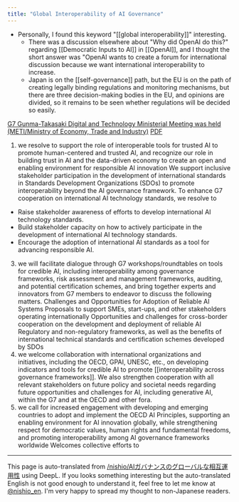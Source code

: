```yaml
---
title: "Global Interoperability of AI Governance"
---
```



- Personally, I found this keyword "[[global interoperability]]" interesting.
    - There was a discussion elsewhere about "Why did OpenAI do this?" regarding [[Democratic Inputs to AI]] in [[OpenAI]], and I thought the short answer was "OpenAI wants to create a forum for international discussion because we want international interoperability to increase.
    - Japan is on the [[self-governance]] path, but the EU is on the path of creating legally binding regulations and monitoring mechanisms, but there are three decision-making bodies in the EU, and opinions are divided, so it remains to be seen whether regulations will be decided so easily.


[G7 Gunma-Takasaki Digital and Technology Ministerial Meeting was held (METI/Ministry of Economy, Trade and Industry)](https://www.meti.go.jp/press/2023/04/20230430001/20230430001.html)
[PDF](https://www.meti.go.jp/press/2023/04/20230430001/20230430001-ANNEX5_jp.pdf)
1. we resolve to support the role of interoperable tools for trusted AI to promote human-centered and trusted AI, and recognize our role in building trust in AI and the data-driven economy to create an open and enabling environment for responsible AI innovation
We support inclusive stakeholder participation in the development of international standards in Standards Development Organizations (SDOs) to promote interoperability beyond the AI governance framework. To enhance G7 cooperation on international AI technology standards, we resolve to
- Raise stakeholder awareness of efforts to develop international AI technology standards.
- Build stakeholder capacity on how to actively participate in the development of international AI technology standards.
- Encourage the adoption of international AI standards as a tool for advancing responsible AI.
3. we will facilitate dialogue through G7 workshops/roundtables on tools for credible AI, including interoperability among governance frameworks, risk assessment and management frameworks, auditing, and potential certification schemes, and bring together experts and innovators from G7 members to endeavor to discuss the following matters.
Challenges and Opportunities for Adoption of Reliable AI Systems
Proposals to support SMEs, start-ups, and other stakeholders operating internationally
Opportunities and challenges for cross-border cooperation on the development and deployment of reliable AI
Regulatory and non-regulatory frameworks, as well as the benefits of international technical standards and certification schemes developed by SDOs
4. we welcome collaboration with international organizations and initiatives, including the OECD, GPAI, UNESC, etc., on developing indicators and tools for credible AI to promote [[interoperability across governance frameworks]]. We also strengthen cooperation with all relevant stakeholders on future policy and societal needs regarding future opportunities and challenges for AI, including generative AI, within the G7 and at the OECD and other fora.
5. we call for increased engagement with developing and emerging countries to adopt and implement the OECD AI Principles, supporting an enabling environment for AI innovation globally, while strengthening respect for democratic values, human rights and fundamental freedoms, and promoting interoperability among AI governance frameworks worldwide Welcomes collective efforts to
---
This page is auto-translated from [/nishio/AIガバナンスのグローバルな相互運用性](https://scrapbox.io/nishio/AIガバナンスのグローバルな相互運用性) using DeepL. If you looks something interesting but the auto-translated English is not good enough to understand it, feel free to let me know at [@nishio_en](https://twitter.com/nishio_en). I'm very happy to spread my thought to non-Japanese readers.